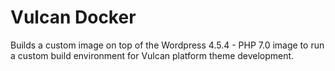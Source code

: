 # Vulcan Docker

Builds a custom image on top of the Wordpress 4.5.4 - PHP 7.0 image to run a custom build environment for Vulcan platform theme development.

